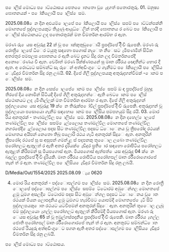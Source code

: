 ප ොලිස් මොධ්‍ය ප ොට්ඨොසය පෙත ෙොතතො වූ ෙැදගත් පතොරතුරු. 01. මනුෂ්‍ය ඝොතනයක් - ප ෝකිලොයි ප ොලිස් ෙසම.

2025.08.08 ෙන දින අළුයම් ොලපේ ප ෝකිලොයි ප ොලිස් ෙසපම් ප ොට්ටන්පක්නි මොගතපේ පුද්ගලපයකුට තියුණු ආයුධ්‍ෙලින් හරදී ඝොතනය ර බෙට ප ෝකිලොයි ප ොලිස් ස්ථොනයට ලද පතොරතුරක් මත විමර්තන ආරම්භ ර ඇත.

මරණ රු ෙයස අවුරුදු 22 ක් වූ ප ොක්කුතුඩුෙොයි ප්‍රපද්ර්පේ දිිංචි රුපෙකි. මරණ රු රොත්‍රී ොලපේ ධීෙර ටයුතු සඳහො පගොස් නැෙත නිෙසට ැමිපණමින් සිටින අතරතුර පමපලස ඝොතනය ර ඇති බෙට දැනට සිදු රන ලද විමර්තනපේදී අනොෙරණය වී ඇත. ර්චොත් මරණ රීක්ෂ්‍ණපයන් සු මෘත ර්රීරය ඥොතීන්ට භොර දී ඇත. අ රොධ්‍යට සම්බන්ධ්‍ සැ රුෙන් අත්අඩිංගුෙට ගැනීමට ප ෝකිලොයි ප ොලිසිය ෙැඩිදුර විමර්තන සිදු රනු ලබයි. 02. දිපේ ගිලී පුද්ගලපයකු අතුරුදහන්වීමක් - ොනම ප ොලිස් ෙසම.

2025.08.08 ෙන දින සෙස් ොලපේ ොනම ප ොලිස් ෙසපම් ඔ ඳ ප්‍රපද්ර්පේ මුහුදු තීරපේ දිය නොමින් සිටියදී දිපේ ගිලී අතුරුදහන්ෙ ඇති බෙට ොනම ප ොලිස් ස්ථොනයට ලද ැමිණිල්ලක් මත විමර්තන ආරම්භ ර ඇත. දිපේ ගිලී අතුරුදහන් පුද්ගලයො ෙයස අවුරුදු 19 ක් ෙන තිරුක්ප ෝවිල් ප්‍රපද්ර්පේ දිිංචි රුපෙකි. අතුරුදහන් වූ පුද්ගලයො පසොයො ගැනීම සඳහො ොනම ප ොලීසිය පමපහයුම් සිදු රයි. 03. මොර රිය අනතුරක් - තණමල්විල ප ොලිස් ෙසම. 2025.08.08 ෙන දින දහෙල් ොලපේ තණමල්විල ප ොලිස් ෙසපම් ෙැල්ලෙොය තණමල්විල මොගතපේ තණමල්විල නගරපේදී ෙැල්ලෙොය පදස සිට තණමල්විල පදසට ධ්‍ොෙනය වූ ත්‍රීපරෝද රථයක් මොගතය අයිපන් නෙතො තිබූ පලොරි රථය ගැටී අනතුරක් සිදුෙ ඇත. අනතුරින් ත්‍රීපරෝද රථපේ සු ස අසුපන් ගමන් ළ ස් පදපනකු තුෙොල ලබො තණමල්විල පරෝහලට ඇතුලත් ර ඇති අතර දැරියක් ෙැඩිදුර ප්‍රති ොර සඳහො රොපිටිය පරෝහලට ඇතුළත් කිරිපමන් සු මියපගොස් ඇත. මියපගොස් ඇත්පත් ෙයස අවුරුදු 04 ක් ෙන බදුල්ල ප්‍රපද්ර්පේ දිිංචි දැරියකි. මෘත ර්රීරය රොපිටිය පරෝහපල් මෘත ර්රීරොගොරපේ තැන් ත් ර ඇත. තණමල්විල ප ොලිසිය ෙැඩිදුර විමර්තන සිදු රනු ලබයි.

D/Media/Out/1554/2025 2025.08.09 ැය 0620

04. මොර රිය අනතුරක් - පද්ෙොපල්ගම ප ොලිස් ෙසම. 2025.08.08 ෙන දින රොත්‍රී ොලපේ පද්ෙොපල්ගම ප ොලිස් ෙසපම් ෙට්ටොරම අඹුෙන්ගල මොගතපේ ළමු ටුමග අසලදී ෙට්ටොරම පදස සිට අඹුෙන්ගල පදසට ධ්‍ොෙනය වූ ොත රථයක් මියන ලොපදනිය ළමු ටුමගට හැරවීමට යොපම්දී මොගතපේ ෙැටී සිටි පුද්ගලපයකු ොත රථයට යටවීපමන් අනතුරක් සිදුෙ ඇත. අනතුරින් තුෙොල ලැබූ එම පුද්ගලයො ෑගල්ල පරෝහලට ඇතුලත් කිරීපම්දී මියපගොස් ඇත. මරණ රු ෙයස අවුරුදු 65 ක් වූ ඉඹුල්ගස්පදනිය ප්‍රපද්ර්පේ දිිංචි රුපෙකි. මෘත ර්රීරය ෑගල්ල ජොති පරෝහපල් මෘත ර්රීරොගොරපේ තැන් ත් ර ඇත. අනතුරට සම්බන්ධ්‍ ොත රථපේ රියදුරු අත්අඩිංගුෙට පගන ඇති අතර පද්ෙොපල්ගම ප ොලිසිය ෙැඩිදුර විමර්තන සිදු රනු ලබයි.

ප ොලිස් මොධ්‍ය ප ොට්ඨොසය.